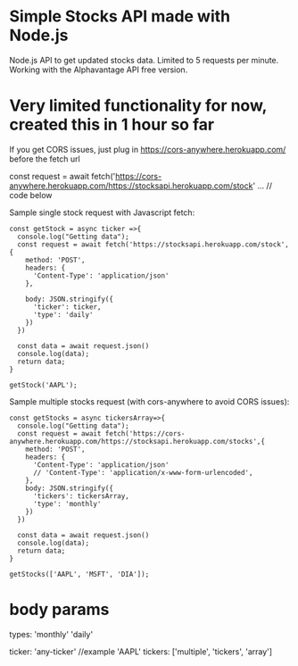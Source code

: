 # Simple Stocks API made with Node.js

Node.js API to get updated stocks data.
Limited to 5 requests per minute.
Working with the Alphavantage API free version.

# Very limited functionality for now, created this in 1 hour so far

If you get CORS issues, just plug in https://cors-anywhere.herokuapp.com/ before the fetch url

const request = await fetch('https://cors-anywhere.herokuapp.com/https://stocksapi.herokuapp.com/stock' ...  // code below

Sample single stock request with Javascript fetch:
```
const getStock = async ticker =>{
  console.log("Getting data");
  const request = await fetch('https://stocksapi.herokuapp.com/stock',{
    method: 'POST',
    headers: {
      'Content-Type': 'application/json'
    },

    body: JSON.stringify({
      'ticker': ticker,
      'type': 'daily'
    })
  })

  const data = await request.json()
  console.log(data);
  return data;
}

getStock('AAPL');
```

Sample multiple stocks request (with cors-anywhere to avoid CORS issues):

```
const getStocks = async tickersArray=>{
  console.log("Getting data");
  const request = await fetch('https://cors-anywhere.herokuapp.com/https://stocksapi.herokuapp.com/stocks',{
    method: 'POST', 
    headers: {
      'Content-Type': 'application/json'
      // 'Content-Type': 'application/x-www-form-urlencoded',
    },
    body: JSON.stringify({
      'tickers': tickersArray,
      'type': 'monthly'
    })
  })

  const data = await request.json()
  console.log(data);
  return data;
}

getStocks(['AAPL', 'MSFT', 'DIA']);
```

# body params
types: 
'monthly' 
'daily'

ticker: 'any-ticker' //example 'AAPL'
tickers: ['multiple', 'tickers', 'array']



